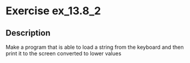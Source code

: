 # Exercise ex_13.8_2

## Description
Make a program that is able to load a string from the keyboard
and then print it to the screen converted to lower values
